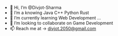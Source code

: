 - 👋 Hi, I’m @Divjot-Sharma
- 👀 I’m a knowing Java C++ Python Rust   
- 🌱 I’m currently learning Web Development ...
- 💞️ I’m looking to collaborate on Game Development
- 📫 Reach me at -> divjot.2050@gmail.com


<!---
Divjot-Sharma/Divjot-Sharma is a ✨ special ✨ repository because its `README.md` (this file) appears on your GitHub profile.
You can click the Preview link to take a look at your changes.
--->
